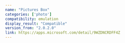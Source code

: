 ```yaml
---
name: "Pictures Box"
categories: ['photo']
compatibility: emulation
display_result: "Compatible"
version_from: "2.0.2.0"
link: https://apps.microsoft.com/detail/9WZDNCRDFF4Z
---
```

